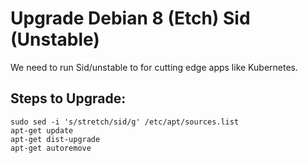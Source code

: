 # Upgrade Debian 8 (Etch) Sid (Unstable)

We need to run Sid/unstable to for cutting edge apps like Kubernetes.

## Steps to Upgrade:
```
sudo sed -i 's/stretch/sid/g' /etc/apt/sources.list
apt-get update
apt-get dist-upgrade
apt-get autoremove
```